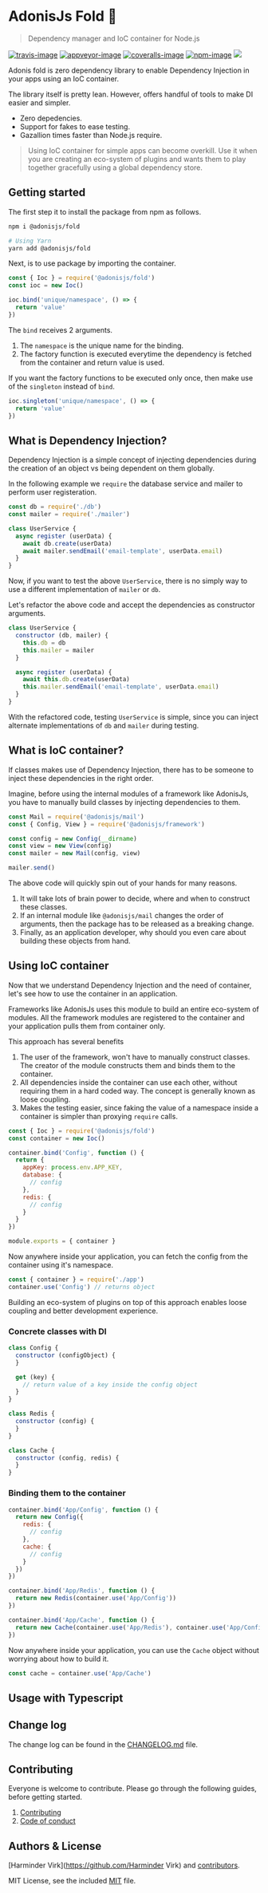 # AdonisJs Fold 🚀
> Dependency manager and IoC container for Node.js

[![travis-image]][travis-url]
[![appveyor-image]][appveyor-url]
[![coveralls-image]][coveralls-url]
[![npm-image]][npm-url]
![](https://img.shields.io/badge/Uses-Typescript-294E80.svg?style=flat-square&colorA=ddd)

Adonis fold is zero dependency library to enable Dependency Injection in your apps using an IoC container.

The library itself is pretty lean. However, offers handful of tools to make DI easier and simpler.

- Zero depedencies.
- Support for fakes to ease testing.
- Gazallion times faster than Node.js require.

> Using IoC container for simple apps can become overkill. Use it when you are creating an eco-system of plugins and wants them to play together gracefully using a global dependency store.

## Getting started
The first step it to install the package from npm as follows.

```sh
npm i @adonisjs/fold

# Using Yarn
yarn add @adonisjs/fold
```

Next, is to use package by importing the container.

```js
const { Ioc } = require('@adonisjs/fold')
const ioc = new Ioc()

ioc.bind('unique/namespace', () => {
  return 'value'
})
```

The `bind` receives 2 arguments.

1. The `namespace` is the unique name for the binding.
2. The factory function is executed everytime the dependency is fetched from the container and return value is used.

If you want the factory functions to be executed only once, then make use of the `singleton` instead of `bind`.

```js
ioc.singleton('unique/namespace', () => {
  return 'value'
})
```

## What is Dependency Injection?
Dependency Injection is a simple concept of injecting dependencies during the creation of an object vs being dependent on them globally.

In the following example we `require` the database service and mailer to perform user registeration. 

```js
const db = require('./db')
const mailer = require('./mailer')

class UserService {
  async register (userData) {
    await db.create(userData)
    await mailer.sendEmail('email-template', userData.email)
  }
}
```

Now, if you want to test the above `UserService`, there is no simply way to use a different implementation of `mailer` or `db`.

Let's refactor the above code and accept the dependencies as constructor arguments.

```js
class UserService {
  constructor (db, mailer) {
    this.db = db
    this.mailer = mailer
  }

  async register (userData) {
    await this.db.create(userData)
    this.mailer.sendEmail('email-template', userData.email)
  }
}
```

With the refactored code, testing `UserService` is simple, since you can inject alternate implementations of `db` and `mailer` during testing.

## What is IoC container?
If classes makes use of Dependency Injection, there has to be someone to inject these dependencies in the right order.

Imagine, before using the internal modules of a framework like AdonisJs, you have to manually build classes by injecting dependencies to them.

```js
const Mail = require('@adonisjs/mail')
const { Config, View } = require('@adonisjs/framework')

const config = new Config(__dirname)
const view = new View(config)
const mailer = new Mail(config, view)

mailer.send()
```

The above code will quickly spin out of your hands for many reasons.

1. It will take lots of brain power to decide, where and when to construct these classes.
2. If an internal module like `@adonisjs/mail` changes the order of arguments, then the package has to be released as a breaking change.
3. Finally, as an application developer, why should you even care about building these objects from hand.

## Using IoC container
Now that we understand Dependency Injection and the need of container, let's see how to use the container in an application.

Frameworks like AdonisJs uses this module to build an entire eco-system of modules. All the framework modules are registered to the container and your application pulls them from container only.

This approach has several benefits

1. The user of the framework, won't have to manually construct classes. The creator of the module constructs them and binds them to the container.
2. All dependencies inside the container can use each other, without requiring them in a hard coded way. The concept is generally known as loose coupling.
3. Makes the testing easier, since faking the value of a namespace inside a container is simpler than proxying `require` calls.

```js
const { Ioc } = require('@adonisjs/fold')
const container = new Ioc()

container.bind('Config', function () {
  return {
    appKey: process.env.APP_KEY,
    database: {
      // config
    },
    redis: {
      // config
    }
  }
})

module.exports = { container }
```

Now anywhere inside your application, you can fetch the config from the container using it's namespace.

```js
const { container } = require('./app')
container.use('Config') // returns object
```

Building an eco-system of plugins on top of this approach enables loose coupling and better development experience.

### Concrete classes with DI

```js
class Config {
  constructor (configObject) {
  }

  get (key) {
    // return value of a key inside the config object
  }
}

class Redis {
  constructor (config) {
  }
}

class Cache {
  constructor (config, redis) {
  }
}
```

### Binding them to the container

```js
container.bind('App/Config', function () {
  return new Config({
    redis: {
      // config
    },
    cache: {
      // config
    }
  })
})

container.bind('App/Redis', function () {
  return new Redis(container.use('App/Config'))
})

container.bind('App/Cache', function () {
  return new Cache(container.use('App/Redis'), container.use('App/Config'))
})
```

Now anywhere inside your application, you can use the `Cache` object without worrying about how to build it.

```js
const cache = container.use('App/Cache')
```

## Usage with Typescript

## Change log
The change log can be found in the [CHANGELOG.md](CHANGELOG.md) file.

## Contributing
Everyone is welcome to contribute. Please go through the following guides, before getting started.

1. [Contributing](https://adonisjs.com/contributing)
2. [Code of conduct](https://adonisjs.com/code-of-conduct)

## Authors & License
[Harminder Virk](https://github.com/Harminder Virk) and [contributors](https://github.com/poppinss/adonis-fold/graphs/contributors).

MIT License, see the included [MIT](LICENSE.md) file.

[travis-image]: https://img.shields.io/travis/poppinss/adonis-fold/master.svg?style=flat-square&logo=travis
[travis-url]: https://travis-ci.org/poppinss/adonis-fold "travis"

[appveyor-image]: https://img.shields.io/appveyor/ci/thetutlage/adonis-fold/master.svg?style=flat-square&logo=appveyor
[appveyor-url]: https://ci.appveyor.com/project/thetutlage/adonis-fold "appveyor"

[coveralls-image]: https://img.shields.io/coveralls/poppinss/adonis-fold/master.svg?style=flat-square
[coveralls-url]: https://coveralls.io/github/poppinss/adonis-fold "coveralls"

[npm-image]: https://img.shields.io/npm/v/@adonisjs/fold.svg?style=flat-square&logo=npm
[npm-url]: https://npmjs.org/package/@adonisjs/fold "npm"
